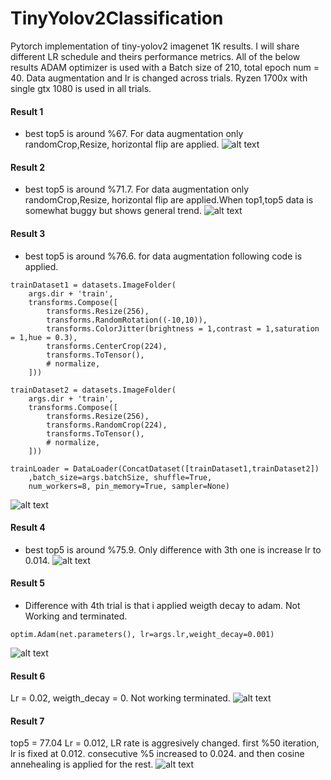# TinyYolov2Classification

Pytorch implementation of tiny-yolov2 imagenet 1K results. I will share different LR schedule and theirs performance metrics.
All of the below results ADAM optimizer is used with a Batch size of 210, total epoch num = 40. Data augmentation and lr is changed across trials. 
Ryzen 1700x with single gtx 1080 is used in all trials.
#### Result 1 ####
- best top5 is around %67. For data augmentation only randomCrop,Resize, horizontal flip are applied.
![alt text](https://github.com/otutay/TinyYolov2Classification/blob/master/Result/Result1.png)
#### Result 2 ####
- best top5 is around %71.7. For data augmentation only randomCrop,Resize, horizontal flip are applied.When top1,top5 data is somewhat buggy but shows general trend.
![alt text](https://github.com/otutay/TinyYolov2Classification/blob/master/Result/Result2.png)
#### Result 3 ####
- best top5 is around %76.6. 
for data augmentation following code is applied.
```
trainDataset1 = datasets.ImageFolder(
    args.dir + 'train',
    transforms.Compose([
        transforms.Resize(256),
        transforms.RandomRotation((-10,10)),
        transforms.ColorJitter(brightness = 1,contrast = 1,saturation = 1,hue = 0.3),
        transforms.CenterCrop(224),
        transforms.ToTensor(),
        # normalize,
    ]))

trainDataset2 = datasets.ImageFolder(
    args.dir + 'train',
    transforms.Compose([
        transforms.Resize(256),
        transforms.RandomCrop(224),
        transforms.ToTensor(),
        # normalize,
    ]))

trainLoader = DataLoader(ConcatDataset([trainDataset1,trainDataset2])
    ,batch_size=args.batchSize, shuffle=True,
    num_workers=8, pin_memory=True, sampler=None) 
 ```
![alt text](https://github.com/otutay/TinyYolov2Classification/blob/master/Result/Result3.png)
#### Result 4 ####
- best top5 is around %75.9. Only difference with 3th one is increase lr to 0.014.
![alt text](https://github.com/otutay/TinyYolov2Classification/blob/master/Result/Result4.png)
#### Result 5 ####
- Difference with 4th trial is that i applied weigth decay to adam. Not Working and terminated.
 ```
optim.Adam(net.parameters(), lr=args.lr,weight_decay=0.001)
 ```
 ![alt text](https://github.com/otutay/TinyYolov2Classification/blob/master/Result/Result5.png)
 
 #### Result 6 ####
 Lr = 0.02, weigth_decay = 0. Not working terminated.
 ![alt text](https://github.com/otutay/TinyYolov2Classification/blob/master/Result/Result6.png)
 
 
  #### Result 7 ####
  top5 = 77.04
  Lr = 0.012,
  LR rate is aggresively changed. first %50 iteration, lr is fixed at 0.012. consecutive %5 increased to 0.024. and then cosine annehealing is applied for the rest.
 ![alt text](https://github.com/otutay/TinyYolov2Classification/blob/master/Result/Result7.png)
 
 



